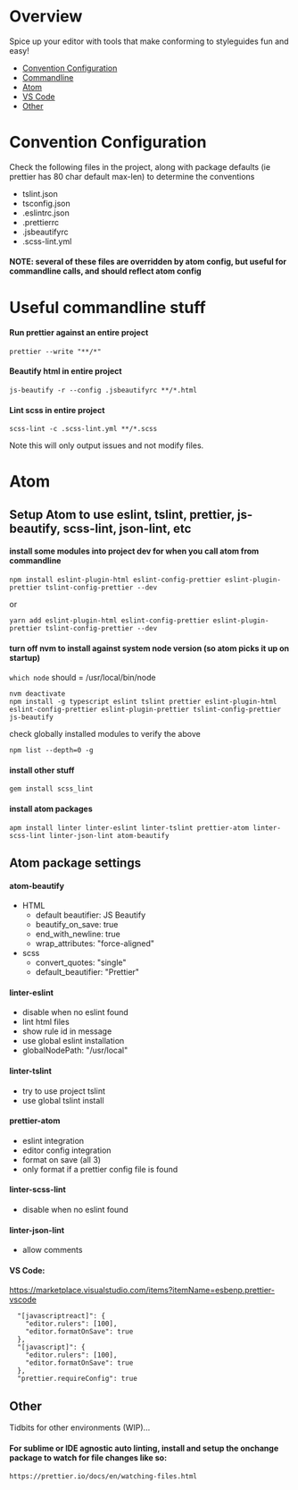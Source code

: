 # Overview

Spice up your editor with tools that make conforming to styleguides fun and easy!

* [Convention Configuration](#convention-configuration)
* [Commandline](#commandline)
* [Atom](#atom)
* [VS Code](#vs-code)
* [Other](#other)

# Convention Configuration

Check the following files in the project, along with package defaults (ie prettier has 80 char default max-len) to determine the conventions

- tslint.json
- tsconfig.json
- .eslintrc.json
- .prettierrc
- .jsbeautifyrc
- .scss-lint.yml

#### NOTE: several of these files are overridden by atom config, but useful for commandline calls, and should reflect atom config

# Useful commandline stuff

#### Run prettier against an entire project

```
prettier --write "**/*"
```

#### Beautify html in entire project
```
js-beautify -r --config .jsbeautifyrc **/*.html
```

#### Lint scss in entire project
```
scss-lint -c .scss-lint.yml **/*.scss
```
Note this will only output issues and not modify files.

# Atom

## Setup Atom to use eslint, tslint, prettier, js-beautify, scss-lint, json-lint, etc

#### install some modules into project dev for when you call atom from commandline

```
npm install eslint-plugin-html eslint-config-prettier eslint-plugin-prettier tslint-config-prettier --dev
```

or

```
yarn add eslint-plugin-html eslint-config-prettier eslint-plugin-prettier tslint-config-prettier --dev
```

#### turn off nvm to install against system node version (so atom picks it up on startup)

`which node` should = /usr/local/bin/node

```
nvm deactivate
npm install -g typescript eslint tslint prettier eslint-plugin-html eslint-config-prettier eslint-plugin-prettier tslint-config-prettier js-beautify
```

check globally installed modules to verify the above

```
npm list --depth=0 -g
```

#### install other stuff

```
gem install scss_lint
```

#### install atom packages

```
apm install linter linter-eslint linter-tslint prettier-atom linter-scss-lint linter-json-lint atom-beautify
```

## Atom package settings

#### atom-beautify
- HTML
  - default beautifier: JS Beautify
  - beautify_on_save: true
  - end_with_newline: true
  - wrap_attributes: "force-aligned"
- scss
  - convert_quotes: "single"
  - default_beautifier: "Prettier"

#### linter-eslint

- disable when no eslint found
- lint html files
- show rule id in message
- use global eslint installation
- globalNodePath: "/usr/local"

#### linter-tslint

- try to use project tslint
- use global tslint install

#### prettier-atom

- eslint integration
- editor config integration
- format on save (all 3)
- only format if a prettier config file is found

#### linter-scss-lint

- disable when no eslint found

#### linter-json-lint
- allow comments

#### VS Code:

https://marketplace.visualstudio.com/items?itemName=esbenp.prettier-vscode

```
  "[javascriptreact]": {
    "editor.rulers": [100],
    "editor.formatOnSave": true
  },
  "[javascript]": {
    "editor.rulers": [100],
    "editor.formatOnSave": true
  },
  "prettier.requireConfig": true
```

## Other

Tidbits for other environments (WIP)...

#### For sublime or IDE agnostic auto linting, install and setup the onchange package to watch for file changes like so:

```
https://prettier.io/docs/en/watching-files.html
```
